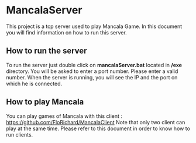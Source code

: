 # MancalaServer

This project is a tcp server used to play Mancala Game.
In this document you will find information on how to run this server.

## How to run the server

To run the server just double click on **mancalaServer.bat** located in **/exe** directory.
You will be asked to enter a port number. Please enter a valid number. When the server is running, you will see the IP and the port on which he is connected.

## How to play Mancala

You can play games of Mancala with this client : https://github.com/FloRichard/MancalaClient
Note that only two client can play at the same time.
Please refer to this document in order to know how to run clients.
